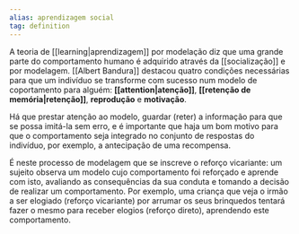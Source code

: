 ```yaml
---
alias: aprendizagem social
tag: definition
---
```


A teoria de [[learning|aprendizagem]] por modelação diz que uma grande parte do comportamento humano é adquirido através da [[socialização]] e por modelagem. [[Albert Bandura]] destacou quatro condições necessárias para que um indivíduo se transforme com sucesso num modelo de coportamento para alguém: **[[attention|atenção]]**, **[[retenção de memória|retenção]]**, **reprodução** e **motivação**.

Há que prestar atenção ao modelo, guardar (reter) a informação para que se possa imitá-la sem erro, e é importante que haja um bom motivo para que o comportamento seja integrado no conjunto de respostas do indivíduo, por exemplo, a antecipação de uma recompensa.

É neste processo de modelagem que se inscreve o reforço vicariante: um sujeito observa um modelo cujo comportamento foi reforçado e aprende com isto, avaliando as consequências da sua conduta e tomando a decisão de realizar um comportamento. Por exemplo, uma criança que veja o irmão a ser elogiado (reforço vicariante) por arrumar os seus brinquedos tentará fazer o mesmo para receber elogios (reforço direto), aprendendo este comportamento.